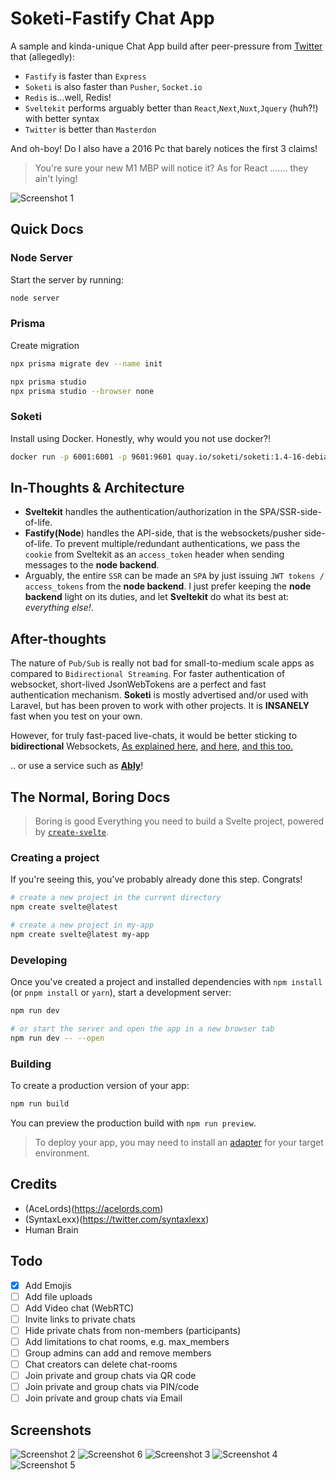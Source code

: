 # Soketi-Fastify Chat App
A sample and kinda-unique Chat App build after peer-pressure from [Twitter](https://twitter.com/syntaxlexx) that (allegedly): 
- `Fastify` is faster than `Express`
- `Soketi` is also faster than `Pusher`, `Socket.io`
- `Redis` is...well, Redis!
- `Sveltekit` performs arguably better than `React`,`Next`,`Nuxt`,`Jquery` (huh?!) with better syntax
- `Twitter` is better than `Masterdon`

And oh-boy! Do I also have a 2016 Pc that barely notices the first 3 claims! 
> You're sure your new M1 MBP will notice it? 
As for React ....... they ain't lying!

![Screenshot 1](static/screenshot-1.png)

## Quick Docs
### Node Server
Start the server by running:

```bash
node server
```

### Prisma
Create migration

```bash
npx prisma migrate dev --name init

npx prisma studio 
npx prisma studio --browser none
```

### Soketi
Install using Docker. Honestly, why would you not use docker?!
```bash
docker run -p 6001:6001 -p 9601:9601 quay.io/soketi/soketi:1.4-16-debian
```


## In-Thoughts & Architecture
- **Sveltekit** handles the authentication/authorization in the SPA/SSR-side-of-life. 
- **Fastify(Node**) handles the API-side, that is the websockets/pusher side-of-life. To prevent multiple/redundant authentications, we pass the `cookie` from Sveltekit as an `access_token` header when sending messages to the **node backend**. 
- Arguably, the entire `SSR` can be made an `SPA` by just issuing `JWT tokens / access_tokens` from the **node backend**. I just prefer keeping the **node backend** light on its duties, and let **Sveltekit** do what its best at: *everything else!*.


## After-thoughts
The nature of `Pub/Sub` is really not bad for small-to-medium scale apps as compared to `Bidirectional Streaming`. For faster authentication of websocket, short-lived JsonWebTokens are a perfect and fast authentication mechanism. 
**Soketi** is mostly advertised and/or used with Laravel, but has been proven to work with other projects. It is **INSANELY** fast when you test on your own.

However, for truly fast-paced live-chats, it would be better sticking to **bidirectional** Websockets, [As explained here](https://stackoverflow.com/questions/53689633/can-google-pub-sub-be-used-for-chat-messaging), [and here](https://ably.com/topic/pusher-vs-websockets), [and this too.](https://stackoverflow.com/questions/71746954/pub-sub-vs-bidirectional-streaming-in-grpc-for-chat-service)

.. or use a service such as [**Ably**](https://ably.com/)!

## The Normal, Boring Docs
> Boring is good
Everything you need to build a Svelte project, powered by [`create-svelte`](https://github.com/sveltejs/kit/tree/master/packages/create-svelte).

### Creating a project

If you're seeing this, you've probably already done this step. Congrats!

```bash
# create a new project in the current directory
npm create svelte@latest

# create a new project in my-app
npm create svelte@latest my-app
```

### Developing

Once you've created a project and installed dependencies with `npm install` (or `pnpm install` or `yarn`), start a development server:

```bash
npm run dev

# or start the server and open the app in a new browser tab
npm run dev -- --open
```

### Building

To create a production version of your app:

```bash
npm run build
```

You can preview the production build with `npm run preview`.

> To deploy your app, you may need to install an [adapter](https://kit.svelte.dev/docs/adapters) for your target environment.


## Credits
- (AceLords)(https://acelords.com)
- (SyntaxLexx)(https://twitter.com/syntaxlexx)
- Human Brain

## Todo
- [x] Add Emojis
- [ ] Add file uploads
- [ ] Add Video chat (WebRTC)
- [ ] Invite links to private chats
- [ ] Hide private chats from non-members (participants)
- [ ] Add limitations to chat rooms, e.g. max_members
- [ ] Group admins can add and remove members
- [ ] Chat creators can delete chat-rooms
- [ ] Join private and group chats via QR code
- [ ] Join private and group chats via PIN/code
- [ ] Join private and group chats via Email

## Screenshots
![Screenshot 2](static/screenshot-2.png)
![Screenshot 6](static/screenshot-6.png)
![Screenshot 3](static/screenshot-3.png)
![Screenshot 4](static/screenshot-4.png)
![Screenshot 5](static/screenshot-5.png)
